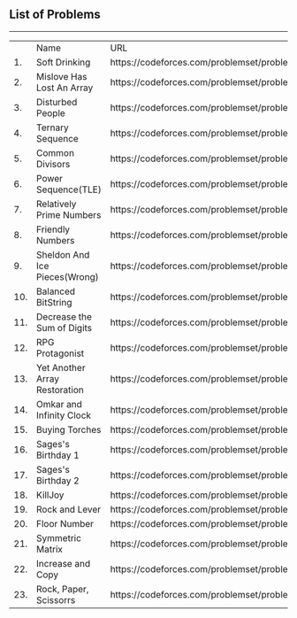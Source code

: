 <h2>List of Problems</h2>
<hr>
<table>
<th>
<td>Name</td>
<td>URL</td>
</th>
<tr>
<td>1.</td><td>Soft Drinking</td><td>https://codeforces.com/problemset/problem/151/A</td>
</tr>
<tr>
<td>2.</td><td>Mislove Has Lost An Array</td><td>https://codeforces.com/problemset/problem/1204/B</td>
</tr>
<tr>
<td>3.</td><td>Disturbed People</td><td>https://codeforces.com/problemset/problem/1077/B</td>
</tr>
<tr>
<td>4.</td><td>Ternary Sequence</td><td>https://codeforces.com/problemset/problem/1401/B</td>
</tr>
<tr>
<td>5.</td><td>Common Divisors</td><td>https://codeforces.com/problemset/problem/1203/C</td>
</tr>
<tr>
<td>6.</td><td>Power Sequence(TLE)</td><td>https://codeforces.com/problemset/problem/1397/B</td>
</tr>
<tr>
<td>7.</td><td>Relatively Prime Numbers</td><td>https://codeforces.com/problemset/problem/1051/B</td>
</tr>
<tr>
<td>8.</td><td>Friendly Numbers</td><td>https://codeforces.com/problemset/problem/100/B</td>
</tr>
<tr>
<td>9.</td><td>Sheldon And Ice Pieces(Wrong)</td><td>https://codeforces.com/problemset/problem/328/B</td>
</tr>
<tr>
<td>10.</td><td>Balanced BitString</td><td>https://codeforces.com/problemset/problem/1404/A</td>
</tr>
<tr>
<td>11.</td><td>Decrease the Sum of Digits</td><td>https://codeforces.com/problemset/problem/1409/D</td>
</tr>
<tr>
<td>12.</td><td>RPG Protagonist</td><td>https://codeforces.com/problemset/problem/1400/B</td>
</tr>
<tr>
<td>13.</td><td>Yet Another Array Restoration</td><td>https://codeforces.com/problemset/problem/1409/C</td>
</tr>
<tr>
<td>14.</td><td>Omkar and Infinity Clock</td><td>https://codeforces.com/problemset/problem/1392/B</td>
</tr>
<tr>
<td>15.</td><td>Buying Torches</td><td>https://codeforces.com/problemset/problem/1418/A</td>
</tr>
<tr>
<td>16.</td><td>Sages's Birthday 1</td><td>https://codeforces.com/problemset/problem/1419/D1</td>
</tr>
<tr>
<td>17.</td><td>Sages's Birthday 2</td><td>https://codeforces.com/problemset/problem/1419/D2</td>
</tr>
<tr>
<td>18.</td><td>KillJoy</td><td>https://codeforces.com/problemset/problem/1419/C</td>
</tr>
<tr>
<td>19.</td><td>Rock and Lever</td><td>https://codeforces.com/problemset/problem/1420/B</td>
</tr>
<tr>
<td>20.</td><td>Floor Number</td><td>https://codeforces.com/problemset/problem/1426/A</td>
</tr>
<tr>
<td>21.</td><td>Symmetric Matrix</td><td>https://codeforces.com/problemset/problem/1426/B</td>
</tr>
<tr>
<td>22.</td><td>Increase and Copy</td><td>https://codeforces.com/problemset/problem/1426/C</td>
</tr>
<tr>
<td>23.</td><td>Rock, Paper, Scissorrs</td><td>https://codeforces.com/problemset/problem/1426/E</td>
</tr>
</table>
